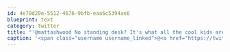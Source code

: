```yaml
---
id: 4e70d20e-5512-4676-9bfb-eaa6c5394ae6
blueprint: text
category: twitter
title: "'@mattashwood No standing desk? It's what all the cool kids are doing."
caption: '<span class="username username_linked">@<a href="https://twitter.com/mattashwood" title="Matt Ashwood">mattashwood</a></span> No standing desk? It''s what all the cool kids are doing.'
---
```

